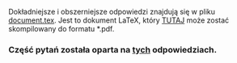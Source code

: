 Dokładniejsze i obszerniejsze odpowiedzi znajdują się w pliku [document.tex](document.tex). Jest to dokument LaTeX, który [TUTAJ](https://www.overleaf.com) może zostać skompilowany do formatu *.pdf.

### Część pytań została oparta na [tych](https://github.com/brejman/odpowiedzi) odpowiedziach.
